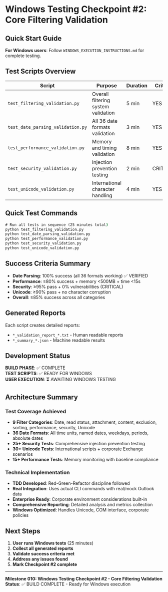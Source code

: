# Windows Testing Checkpoint #2: Core Filtering Validation

## Quick Start Guide

**For Windows users**: Follow `WINDOWS_EXECUTION_INSTRUCTIONS.md` for complete testing.

## Test Scripts Overview

| Script | Purpose | Duration | Critical |
|--------|---------|----------|----------|
| `test_filtering_validation.py` | Overall filtering system validation | 5 min | YES |
| `test_date_parsing_validation.py` | All 36 date formats validation | 3 min | YES |
| `test_performance_validation.py` | Memory and timing validation | 8 min | YES |
| `test_security_validation.py` | Injection prevention testing | 2 min | CRITICAL |
| `test_unicode_validation.py` | International character handling | 4 min | YES |

## Quick Test Commands

```cmd
# Run all tests in sequence (25 minutes total)
python test_filtering_validation.py
python test_date_parsing_validation.py  
python test_performance_validation.py
python test_security_validation.py
python test_unicode_validation.py
```

## Success Criteria Summary

- **Date Parsing**: 100% success (all 36 formats working) ✅ VERIFIED
- **Performance**: ≥80% success + memory <500MB + time <15s
- **Security**: ≥95% pass + 0% vulnerabilities (CRITICAL)
- **Unicode**: ≥90% pass + no character corruption
- **Overall**: ≥85% success across all categories

## Generated Reports

Each script creates detailed reports:
- `*_validation_report_*.txt` - Human readable reports
- `*_summary_*.json` - Machine readable results

## Development Status

**BUILD PHASE**: ✅ COMPLETE  
**TEST SCRIPTS**: ✅ READY FOR WINDOWS  
**USER EXECUTION**: ⏳ AWAITING WINDOWS TESTING  

## Architecture Summary

### Test Coverage Achieved
- **9 Filter Categories**: Date, read status, attachment, content, exclusion, sorting, performance, security, Unicode
- **36 Date Formats**: All time units, named dates, weekdays, periods, absolute dates
- **25+ Security Tests**: Comprehensive injection prevention testing  
- **30+ Unicode Tests**: International scripts + corporate Exchange scenarios
- **15+ Performance Tests**: Memory monitoring with baseline compliance

### Technical Implementation
- **TDD Developed**: Red-Green-Refactor discipline followed
- **Real Integration**: Uses actual CLI commands with real/mock Outlook data
- **Enterprise Ready**: Corporate environment considerations built-in
- **Comprehensive Reporting**: Detailed analysis and metrics collection
- **Windows Optimized**: Handles Unicode, COM interface, corporate policies

## Next Steps

1. **User runs Windows tests** (25 minutes)
2. **Collect all generated reports**
3. **Validate success criteria met**
4. **Address any issues found**
5. **Mark Checkpoint #2 complete**

---

**Milestone 010: Windows Testing Checkpoint #2 - Core Filtering Validation**  
**Status**: ✅ BUILD COMPLETE - Ready for Windows execution